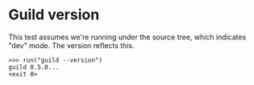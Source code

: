 # Guild version

This test assumes we're running under the source tree, which indicates
"dev" mode. The version reflects this.

    >>> run("guild --version")
    guild 0.5.0...
    <exit 0>
